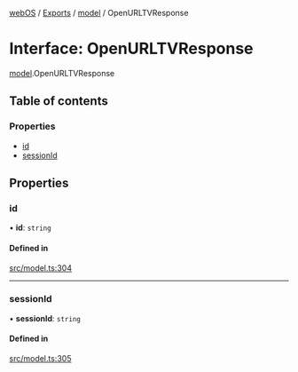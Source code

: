 [webOS](../README.md) / [Exports](../modules.md) / [model](../modules/model.md) / OpenURLTVResponse

# Interface: OpenURLTVResponse

[model](../modules/model.md).OpenURLTVResponse

## Table of contents

### Properties

- [id](model.OpenURLTVResponse.md#id)
- [sessionId](model.OpenURLTVResponse.md#sessionid)

## Properties

### id

• **id**: `string`

#### Defined in

[src/model.ts:304](https://github.com/Dabolus/webos-tv/blob/5769651/src/model.ts#L304)

___

### sessionId

• **sessionId**: `string`

#### Defined in

[src/model.ts:305](https://github.com/Dabolus/webos-tv/blob/5769651/src/model.ts#L305)
